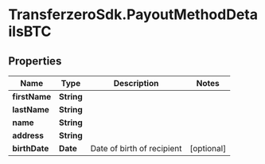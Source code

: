 # TransferzeroSdk.PayoutMethodDetailsBTC

## Properties
Name | Type | Description | Notes
------------ | ------------- | ------------- | -------------
**firstName** | **String** |  | 
**lastName** | **String** |  | 
**name** | **String** |  | 
**address** | **String** |  | 
**birthDate** | **Date** | Date of birth of recipient | [optional] 


